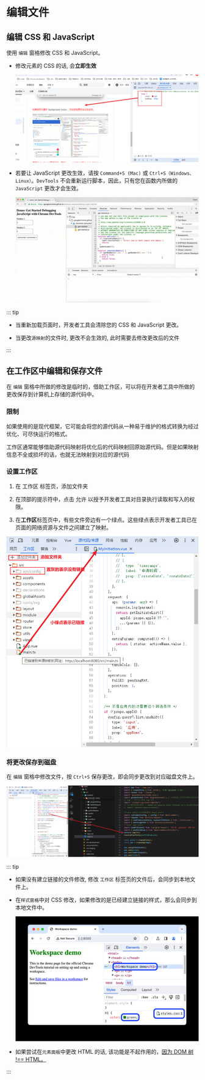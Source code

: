 # 编辑文件

## 编辑 CSS 和 JavaScript

使用 `编辑` 窗格修改 CSS 和 JavaScript。

- 修改元素的 CSS 的话, 会**立即生效**

  ![image](/img/240.jpg)

- 若要让 JavaScript 更改生效，请按 `Command+S (Mac)` 或 `Ctrl+S（Windows、Linux）`。`DevTools` 不会重新运行脚本，因此，只有您在函数内所做的 `JavaScript` 更改才会生效。

  ![image](/img/241.jpg)

::: tip

- 当重新加载页面时，开发者工具会清除您的 CSS 和 JavaScript 更改。

- 当更改`源映射`的文件时, 更改不会生效的, 此时需要去修改更改后的文件

  <ShowVideo src='/video/04.mp4' />

:::

## 在工作区中编辑和保存文件

在 `编辑` 窗格中所做的修改是临时的，借助工作区，可以将在开发者工具中所做的更改保存到计算机上存储的源代码中。

### 限制

如果使用的是现代框架，它可能会将您的源代码从一种易于维护的格式转换为经过优化、可尽快运行的格式。

工作区通常能够借助源代码映射将优化后的代码映射回原始源代码。但是如果映射信息不全或损坏的话，也就无法映射到对应的源代码

### 设置工作区

1. 在 工作区 标签页，添加文件夹

2. 在顶部的提示符中，点击 允许 以授予开发者工具对目录执行读取和写入的权限。

3. 在**工作区**标签页中，有些文件旁边有一个绿点。这些绿点表示开发者工具已在页面的网络资源与文件之间建立了映射。

![image](/img/242.jpg)

### 将更改保存到磁盘

在 `编辑` 窗格中修改文件，按 `Ctrl+S` 保存更改，即会同步更改到对应磁盘文件上。

![image](/img/243.jpg)

::: tip

- 如果没有建立链接的文件修改, 修改 `工作区` 标签页的文件后，会同步到本地文件上。

- 在`样式窗格`中对 CSS 修改，如果修改的是已经建立链接的样式，那么会同步到本地文件中。

  ![image](/img/244.jpg)

- 如果尝试在`元素面板`中更改 HTML 的话, 该功能是不起作用的，[因为 DOM 树 !== HTML。](https://developer.chrome.com/docs/devtools/workspaces?hl=zh-cn#elements)

:::
